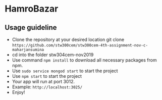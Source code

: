 # HamroBazar

## Usage guideline

- Clone the repository at your desired location git clone `https://github.com/stw300cem/stw300cem-4th-assignment-nov-c-maharjansumina`
- cd into the folder stw304cem-nov2019
- Use command `npm install` to download all necessary packages from npm.
- Use `sudo service mongod start` to start the project
- Use `npm start` to start the project
- Your app will run at port 3012.
- Example: `http://localhost:3025/`
- Enjoy!